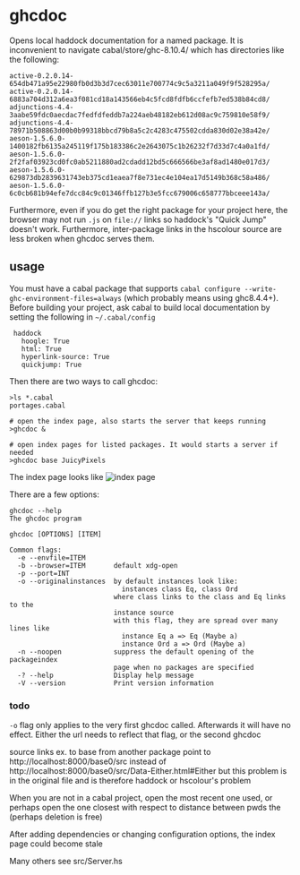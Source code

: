 # ghcdoc

Opens local haddock documentation for a named package. It is inconvenient to
navigate cabal/store/ghc-8.10.4/ which has directories like the following:

```
active-0.2.0.14-654db471a95e22980fb0d3b3d7cec63011e700774c9c5a3211a049f9f528295a/
active-0.2.0.14-6883a704d312a6ea3f081cd18a143566eb4c5fcd8fdfb6ccfefb7ed538b84cd8/
adjunctions-4.4-3aabe59fdc0aecdac7fedfdfeddb7a224aeb48182eb612d08ac9c759810e58f9/
adjunctions-4.4-78971b508863d00b0b99318bbcd79b8a5c2c4283c475502cdda830d02e38a42e/
aeson-1.5.6.0-1400182fb6135a245119f175b183386c2e2643075c1b26232f7d33d7c4a0a1fd/
aeson-1.5.6.0-2f2faf03923cd0fc0ab5211880ad2cdadd12bd5c666566be3af8ad1480e017d3/
aeson-1.5.6.0-629873db2839631743eb375cd1eaea7f8e731ec4e104ea17d5149b368c58a486/
aeson-1.5.6.0-6c0cb681b94efe7dcc84c9c01346ffb127b3e5fcc679006c658777bbceee143a/
```

Furthermore, even if you do get the right package for your project here, the
browser may not run `.js` on `file://` links so haddock's "Quick Jump" doesn't
work. Furthermore, inter-package links in the hscolour source are less broken
when ghcdoc serves them.

## usage

You must have a cabal package that supports `cabal configure --write-ghc-environment-files=always` (which probably means using ghc8.4.4+). Before building your project, ask cabal to build local documentation by setting
the following in `~/.cabal/config`

     haddock
       hoogle: True
       html: True
       hyperlink-source: True
       quickjump: True

Then there are two ways to call ghcdoc:

```shell
>ls *.cabal
portages.cabal

# open the index page, also starts the server that keeps running
>ghcdoc &

# open index pages for listed packages. It would starts a server if needed
>ghcdoc base JuicyPixels
```

The index page looks like ![index page](screenshot_index.png)

There are a few options:

```
ghcdoc --help
The ghcdoc program

ghcdoc [OPTIONS] [ITEM]

Common flags:
  -e --envfile=ITEM
  -b --browser=ITEM       default xdg-open
  -p --port=INT
  -o --originalinstances  by default instances look like:
                            instances class Eq, class Ord
                          where class links to the class and Eq links to the
                          instance source
                          with this flag, they are spread over many lines like
                            instance Eq a => Eq (Maybe a)
                            instance Ord a => Ord (Maybe a)
  -n --noopen             suppress the default opening of the packageindex
                          page when no packages are specified
  -? --help               Display help message
  -V --version            Print version information
```

### todo

`-o` flag only applies to the very first ghcdoc called. Afterwards it will have no effect. Either
the url needs to reflect that flag, or the second ghcdoc

source links ex. to base from another package point to http://localhost:8000/base0/src instead of http://localhost:8000/base0/src/Data-Either.html#Either but this problem is in the original file and is therefore haddock or hscolour's problem

When you are not in a cabal project, open the most recent one used, or perhaps open the one
closest with respect to distance between pwds the (perhaps deletion is free)

After adding dependencies or changing configuration options, the index page could become stale

Many others see src/Server.hs

